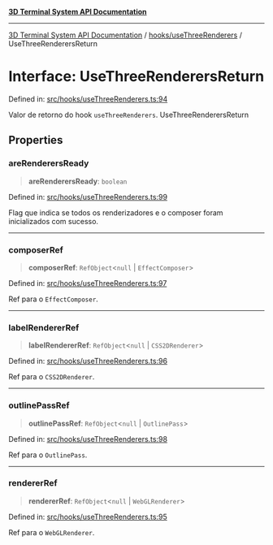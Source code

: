 [**3D Terminal System API Documentation**](../../../README.md)

***

[3D Terminal System API Documentation](../../../README.md) / [hooks/useThreeRenderers](../README.md) / UseThreeRenderersReturn

# Interface: UseThreeRenderersReturn

Defined in: [src/hooks/useThreeRenderers.ts:94](https://github.com/Dicommunitas/ThreeJS_Terminal_3D/blob/824631c882bd29351bc730ad23d22c22cce24127/src/hooks/useThreeRenderers.ts#L94)

Valor de retorno do hook `useThreeRenderers`.
 UseThreeRenderersReturn

## Properties

### areRenderersReady

> **areRenderersReady**: `boolean`

Defined in: [src/hooks/useThreeRenderers.ts:99](https://github.com/Dicommunitas/ThreeJS_Terminal_3D/blob/824631c882bd29351bc730ad23d22c22cce24127/src/hooks/useThreeRenderers.ts#L99)

Flag que indica se todos os renderizadores e o composer foram inicializados com sucesso.

***

### composerRef

> **composerRef**: `RefObject`\<`null` \| `EffectComposer`\>

Defined in: [src/hooks/useThreeRenderers.ts:97](https://github.com/Dicommunitas/ThreeJS_Terminal_3D/blob/824631c882bd29351bc730ad23d22c22cce24127/src/hooks/useThreeRenderers.ts#L97)

Ref para o `EffectComposer`.

***

### labelRendererRef

> **labelRendererRef**: `RefObject`\<`null` \| `CSS2DRenderer`\>

Defined in: [src/hooks/useThreeRenderers.ts:96](https://github.com/Dicommunitas/ThreeJS_Terminal_3D/blob/824631c882bd29351bc730ad23d22c22cce24127/src/hooks/useThreeRenderers.ts#L96)

Ref para o `CSS2DRenderer`.

***

### outlinePassRef

> **outlinePassRef**: `RefObject`\<`null` \| `OutlinePass`\>

Defined in: [src/hooks/useThreeRenderers.ts:98](https://github.com/Dicommunitas/ThreeJS_Terminal_3D/blob/824631c882bd29351bc730ad23d22c22cce24127/src/hooks/useThreeRenderers.ts#L98)

Ref para o `OutlinePass`.

***

### rendererRef

> **rendererRef**: `RefObject`\<`null` \| `WebGLRenderer`\>

Defined in: [src/hooks/useThreeRenderers.ts:95](https://github.com/Dicommunitas/ThreeJS_Terminal_3D/blob/824631c882bd29351bc730ad23d22c22cce24127/src/hooks/useThreeRenderers.ts#L95)

Ref para o `WebGLRenderer`.
